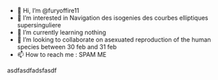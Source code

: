 - 👋 Hi, I’m @furyoffire11
- 👀 I’m interested in Navigation des isogenies des courbes elliptiques supersinguliere
- 🌱 I’m currently learning nothing
- 💞️ I’m looking to collaborate on asexuated reproduction of the human species between 30 feb and 31 feb
- 📫 How to reach me : SPAM ME

asdfasdfadsfasdf
<!---
furyoffire11/furyoffire11 is a ✨ special ✨ repository because its `README.md` (this file) appears on your GitHub profile.
You can click the Preview link to take a look at your changes.
--->
